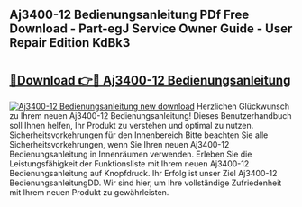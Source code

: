 ## Aj3400-12 Bedienungsanleitung PDf Free Download - Part-egJ Service Owner Guide - User Repair Edition KdBk3

# <h2><a href="http://df0she.blite.top/?on=Aj3400-12+Bedienungsanleitung">🔗Download 👉🔴 Aj3400-12 Bedienungsanleitung</a></h2>

[![Aj3400-12 Bedienungsanleitung new download](https://i.imgur.com/lujVjoI.png)](http://df0she.blite.top/?on=Aj3400-12+Bedienungsanleitung)
Herzlichen Glückwunsch zu Ihrem neuen Aj3400-12 Bedienungsanleitung! Dieses Benutzerhandbuch soll Ihnen helfen, Ihr Produkt zu verstehen und optimal zu nutzen. Sicherheitsvorkehrungen für den Innenbereich Bitte beachten Sie alle Sicherheitsvorkehrungen, wenn Sie Ihren neuen Aj3400-12 Bedienungsanleitung in Innenräumen verwenden. Erleben Sie die Leistungsfähigkeit der Funktionsliste mit Ihrem neuen Aj3400-12 Bedienungsanleitung auf Knopfdruck. Ihr Erfolg ist unser Ziel Aj3400-12 BedienungsanleitungDD. Wir sind hier, um Ihre vollständige Zufriedenheit mit Ihrem neuen Produkt zu gewährleisten.

